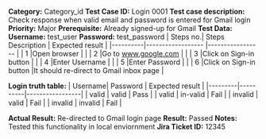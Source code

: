 **Category:** Category_id 
**Test Case ID:** Login 0001
**Test case description:** Check response when valid email and password is entered for Gmail login
**Priority:** Major
**Prerequisite:** Already signed-up for Gmail
**Test Data:** 
**Username:** test_user
**Password:** test_password
| Steps no.| Steps Description        | Expected result  | 
|----------|------------------        |----------------- |
| 1         |Open browser             |                  |
| 2         |Go to www.google.com     |                  |
| 3         |Click on Sign-in button  |                  |
| 4         |Enter Username           |                  |
| 5         |Enter Password           |                  |
| 6         |Click on Sign-in button  |It should re-direct to Gmail inbox page |

**Login truth table:**
| Username| Password | Expected result | 
|---------|----------|-----------------|
| valid   | valid     | Pass           |
| valid   | in-valid  | Fail           |
| invalid | valid     | Fail           |
| invalid | invalid   | Fail           |


**Actual Result:** Re-directed to Gmail login page
**Result:** Passed
**Notes:** Tested this functionality in local enviornment
**Jira Ticket ID:** 12345
